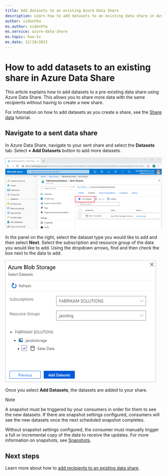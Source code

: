 ```yaml
---
title: Add datasets to an existing Azure Data Share 
description: Learn how to add datasets to an existing data share in Azure Data Share and share with the same recipients.
author: sidontha
ms.author: sidontha
ms.service: azure-data-share
ms.topic: how-to
ms.date: 12/19/2023
---
```


# How to add datasets to an existing share in Azure Data Share

This article explains how to add datasets to a pre-existing data share using Azure Data Share. This allows you to share more data with the same recipients without having to create a new share.

For information on how to add datasets as you create a share, see the [Share data](share-your-data.md) tutorial.

## Navigate to a sent data share

In Azure Data Share, navigate to your sent share and select the **Datasets** tab. Select **+ Add Datasets** button to add more datasets.

![Screenshot shows Add Datasets selected.](./media/how-to/how-to-add-datasets/add-datasets.png)

In the panel on the right, select the dataset type you would like to add and then select **Next**. Select the subscription and resource group of the data you would like to add. Using the dropdown arrows, find and then check the box next to the data to add.

![Screenshot shows the Add Blob Storage pane where you can select data.](./media/how-to/how-to-add-datasets/add-datasets-side.png)

Once you select **Add Datasets**, the datasets are added to your share.

>[!NOTE]
>A snapshot must be triggered by your consumers in order for them to see the new datasets. If there are snapshot settings configured, consumers will see the new datasets once the next scheduled snapshot completes.

Without snapshot settings configured, the consumer must manually trigger a full or incremental copy of the data to receive the updates.
For more information on snapshots, see [Snapshots](terminology.md#snapshot).

## Next steps

Learn more about how to [add recipients to an existing data share](how-to-add-recipients.md).
